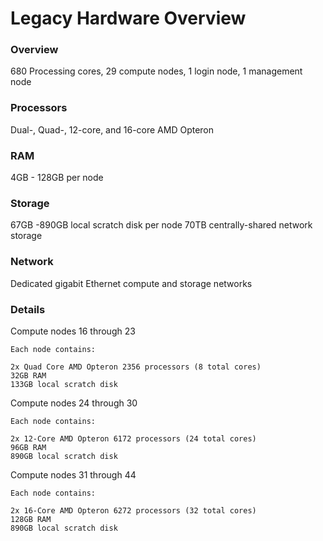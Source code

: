 # Legacy Hardware Overview

### Overview

680 Processing cores, 29 compute nodes, 1 login node, 1 management node

### Processors

Dual-, Quad-, 12-core, and 16-core AMD Opteron

### RAM

4GB - 128GB per node

### Storage

67GB -890GB local scratch disk per node 70TB centrally-shared network storage

### Network

Dedicated gigabit Ethernet compute and storage networks

### Details

Compute nodes 16 through 23

```
Each node contains:

2x Quad Core AMD Opteron 2356 processors (8 total cores)
32GB RAM
133GB local scratch disk

```

Compute nodes 24 through 30

```
Each node contains:

2x 12-Core AMD Opteron 6172 processors (24 total cores)
96GB RAM
890GB local scratch disk

```

Compute nodes 31 through 44

```
Each node contains:

2x 16-Core AMD Opteron 6272 processors (32 total cores)
128GB RAM
890GB local scratch disk
```



